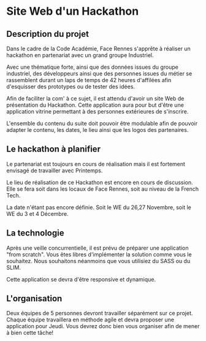 # Site Web d'un Hackathon

## Description du projet

Dans le cadre de la Code Académie, Face Rennes s'apprête à réaliser un hackathon en partenariat avec un grand groupe Industriel. 

Avec une thématique forte, ainsi que des données issues du groupe industriel, des développeurs ainsi que des personnes issues du métier se rassemblent durant un laps de temps de 42 heures d'affilées afin d'esquisser des prototypes ou de tester des idées. 

Afin de faciliter la com' à ce sujet, il est attendu d'avoir un site Web de présentation du Hackathon. Cette application aura pour but d'être une application vitrine permettant à des personnes extérieures de s'inscrire. 

L'ensemble du contenu du suite doit pouvoir être modulable afin de pouvoir adapter le contenu, les dates, le lieu ainsi que les logos des partenaires. 

## Le hackathon à planifier

Le partenariat est toujours en cours de réalisation mais il est fortement envisagé de travailler avec Printemps.

Le lieu de réalisation de ce Hackathon est encore en cours de discussion. Elle se fera soit dans les locaux de Face Rennes, soit au niveau de la French Tech. 

La date n'étant pas encore définie. Soit le WE du 26,27 Novembre, soit le WE du 3 et 4 Décembre.

## La technologie

Après une veille concurrentielle, il est prévu de préparer une application "from scratch". 
Vous êtes libres d'implémenter la solution comme vous le souhaitez. Nous souhaitons néanmoins que vous utilisiez du SASS ou du SLIM. 

Cette application se devra d'être responsive et dynamique. 

## L'organisation

Deux équipes de 5 personnes devront travailler séparément sur ce projet. 
Chaque équipe travaillera en méthode agile et devra proposer une application pour Jeudi. Vous devrez donc bien vous organiser afin de mener à bien cette tâche!

